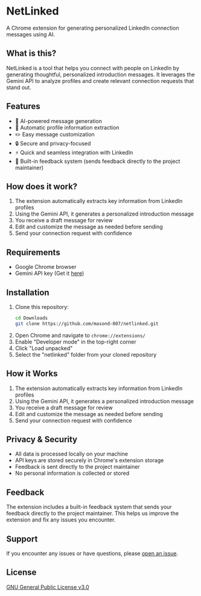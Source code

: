 # NetLinked

A Chrome extension for generating personalized LinkedIn connection messages using AI.

## What is this?
NetLinked is a tool that helps you connect with people on LinkedIn by generating thoughtful, personalized introduction messages. It leverages the Gemini API to analyze profiles and create relevant connection requests that stand out.

## Features
- 🤖 AI-powered message generation
- 👤 Automatic profile information extraction
- ✏️ Easy message customization
- 🔒 Secure and privacy-focused
- ⚡ Quick and seamless integration with LinkedIn
- 📝 Built-in feedback system (sends feedback directly to the project maintainer)

## How does it work?
1. The extension automatically extracts key information from LinkedIn profiles
2. Using the Gemini API, it generates a personalized introduction message
3. You receive a draft message for review
4. Edit and customize the message as needed before sending
5. Send your connection request with confidence

## Requirements
- Google Chrome browser
- Gemini API key (Get it [here](https://makersuite.google.com/app/apikey))

## Installation
1. Clone this repository:
   ```bash
   cd Downloads
   git clone https://github.com/masond-007/netlinked.git
   ```
2. Open Chrome and navigate to `chrome://extensions/`
3. Enable "Developer mode" in the top-right corner
4. Click "Load unpacked"
5. Select the "netlinked" folder from your cloned repository

## How it Works
1. The extension automatically extracts key information from LinkedIn profiles
2. Using the Gemini API, it generates a personalized introduction message
3. You receive a draft message for review
4. Edit and customize the message as needed before sending
5. Send your connection request with confidence

## Privacy & Security
- All data is processed locally on your machine
- API keys are stored securely in Chrome's extension storage
- Feedback is sent directly to the project maintainer
- No personal information is collected or stored

## Feedback
The extension includes a built-in feedback system that sends your feedback directly to the project maintainer. This helps us improve the extension and fix any issues you encounter.

## Support
If you encounter any issues or have questions, please [open an issue](https://github.com/masond-007/netlinked/issues).

## License
[GNU General Public License v3.0](LICENSE)
